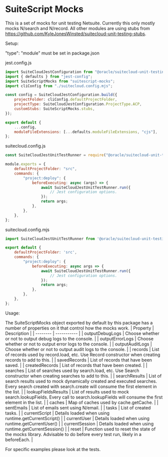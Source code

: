 # SuiteScript Mocks

This is a set of mocks for unit testing Netsuite. Currently this only mostly mocks N/search and N/record. All other modules are using stubs from https://github.com/KyleJonesWinsted/suitecloud-unit-testing-stubs.


Setup:

"type": "module" must be set in package.json
  
jest.config.js
```js
import SuiteCloudJestConfiguration from "@oracle/suitecloud-unit-testing/jest-configuration/SuiteCloudJestConfiguration.js";
import { defaults } from "jest-config";
import SuiteScriptMocks from "suitescript-mocks";
import cliConfig from "./suitecloud.config.mjs";

const config = SuiteCloudJestConfiguration.build({
	projectFolder: cliConfig.defaultProjectFolder,
	projectType: SuiteCloudJestConfiguration.ProjectType.ACP,
	customStubs: SuiteScriptMocks.stubs,
});

export default {
	...config,
	moduleFileExtensions: [...defaults.moduleFileExtensions, "cjs"],
};
```

suitecloud.config.js
```js
const SuiteCloudJestUnitTestRunner = require("@oracle/suitecloud-unit-testing/services/SuiteCloudJestUnitTestRunner.js");

module.exports = {
    defaultProjectFolder: "src",
    commands: {
        "project:deploy": {
            beforeExecuting: async (args) => {
                await SuiteCloudJestUnitTestRunner.run({
                    // Jest configuration options.
                });
                return args;
            },
        },
    },
};
```

suitecloud.config.mjs
```js
import SuiteCloudJestUnitTestRunner from '@oracle/suitecloud-unit-testing/services/SuiteCloudJestUnitTestRunner.js';

export default {
	defaultProjectFolder: 'src',
	commands: {
		"project:deploy": {
			beforeExecuting: async args => {
				await SuiteCloudJestUnitTestRunner.run({
					// Jest configuration options.
				});
				return args;
			},
		},
	},
};
```

Usage:

The SuiteScriptMocks object exported by default by this package has a number of properties on it that control how the mocks work.
| Property | Description |
| -------- | ----------- |
| outputDebugLogs | Choose whether or not to output debug logs to the console. |
| outputErrorLogs | Choose whether or not to output error logs to the console. |
| outputAuditLogs | Choose whether or not to output audit logs to the console. |
| records | List of records used by record.load, etc. Use Record constructor when creating records to add to this. |
| savedRecords | List of records that have been saved. |
| createdRecords | List of records that have been created. |
| searches | List of searches used by search.load, etc. Use Search constructor when creating searches to add to this. |
| searchResults | List of search results used to mock dynamically created and executed searches. Every search created with search.create will consume the first element in the list. |
| lookupFieldsResults | List of results used to mock search.lookupFields. Every call to search.lookupFields will consume the first element in the list. |
| caches | Map of caches used by cache.getCache. |
| sentEmails | List of emails sent using N/email. |
| tasks | List of created tasks. |
| currentScript | Details loaded when using runtime.getCurrentScript() |
| currentUser | Details loaded when using runtime.getCurrentUser() |
| currentSession | Details loaded when using runtime.getCurrentSession() |
| reset | Function used to reset the state of the mocks library. Advisable to do before every test run, likely in a beforeEach. |

For specific examples please look at the tests.